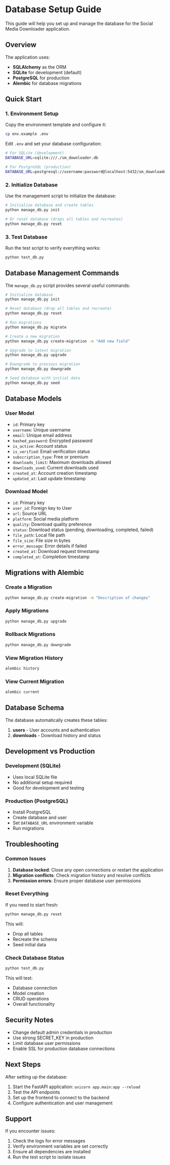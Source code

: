 # Database Setup Guide

This guide will help you set up and manage the database for the Social Media Downloader application.

## Overview

The application uses:
- **SQLAlchemy** as the ORM
- **SQLite** for development (default)
- **PostgreSQL** for production
- **Alembic** for database migrations

## Quick Start

### 1. Environment Setup

Copy the environment template and configure it:

```bash
cp env.example .env
```

Edit `.env` and set your database configuration:

```bash
# For SQLite (development)
DATABASE_URL=sqlite:///./sm_downloader.db

# For PostgreSQL (production)
DATABASE_URL=postgresql://username:password@localhost:5432/sm_downloader
```

### 2. Initialize Database

Use the management script to initialize the database:

```bash
# Initialize database and create tables
python manage_db.py init

# Or reset database (drops all tables and recreates)
python manage_db.py reset
```

### 3. Test Database

Run the test script to verify everything works:

```bash
python test_db.py
```

## Database Management Commands

The `manage_db.py` script provides several useful commands:

```bash
# Initialize database
python manage_db.py init

# Reset database (drop all tables and recreate)
python manage_db.py reset

# Run migrations
python manage_db.py migrate

# Create a new migration
python manage_db.py create-migration -m "Add new field"

# Upgrade to latest migration
python manage_db.py upgrade

# Downgrade to previous migration
python manage_db.py downgrade

# Seed database with initial data
python manage_db.py seed
```

## Database Models

### User Model
- `id`: Primary key
- `username`: Unique username
- `email`: Unique email address
- `hashed_password`: Encrypted password
- `is_active`: Account status
- `is_verified`: Email verification status
- `subscription_type`: Free or premium
- `downloads_limit`: Maximum downloads allowed
- `downloads_used`: Current downloads used
- `created_at`: Account creation timestamp
- `updated_at`: Last update timestamp

### Download Model
- `id`: Primary key
- `user_id`: Foreign key to User
- `url`: Source URL
- `platform`: Social media platform
- `quality`: Download quality preference
- `status`: Download status (pending, downloading, completed, failed)
- `file_path`: Local file path
- `file_size`: File size in bytes
- `error_message`: Error details if failed
- `created_at`: Download request timestamp
- `completed_at`: Completion timestamp

## Migrations with Alembic

### Create a Migration

```bash
python manage_db.py create-migration -m "Description of changes"
```

### Apply Migrations

```bash
python manage_db.py upgrade
```

### Rollback Migrations

```bash
python manage_db.py downgrade
```

### View Migration History

```bash
alembic history
```

### View Current Migration

```bash
alembic current
```

## Database Schema

The database automatically creates these tables:

1. **users** - User accounts and authentication
2. **downloads** - Download history and status

## Development vs Production

### Development (SQLite)
- Uses local SQLite file
- No additional setup required
- Good for development and testing

### Production (PostgreSQL)
- Install PostgreSQL
- Create database and user
- Set `DATABASE_URL` environment variable
- Run migrations

## Troubleshooting

### Common Issues

1. **Database locked**: Close any open connections or restart the application
2. **Migration conflicts**: Check migration history and resolve conflicts
3. **Permission errors**: Ensure proper database user permissions

### Reset Everything

If you need to start fresh:

```bash
python manage_db.py reset
```

This will:
- Drop all tables
- Recreate the schema
- Seed initial data

### Check Database Status

```bash
python test_db.py
```

This will test:
- Database connection
- Model creation
- CRUD operations
- Overall functionality

## Security Notes

- Change default admin credentials in production
- Use strong SECRET_KEY in production
- Limit database user permissions
- Enable SSL for production database connections

## Next Steps

After setting up the database:

1. Start the FastAPI application: `uvicorn app.main:app --reload`
2. Test the API endpoints
3. Set up the frontend to connect to the backend
4. Configure authentication and user management

## Support

If you encounter issues:

1. Check the logs for error messages
2. Verify environment variables are set correctly
3. Ensure all dependencies are installed
4. Run the test script to isolate issues
